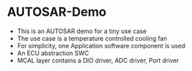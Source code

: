 # AUTOSAR-Demo

- This is an AUTOSAR demo for a tiny use case
- The use case is a temperature controlled cooling fan
- For simplicity, one Application software component is used
- An ECU abstraction SWC
- MCAL layer contains a DIO driver, ADC driver, Port driver
